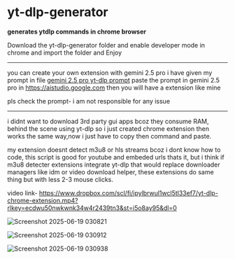 # yt-dlp-generator
**generates ytdlp commands in chrome browser**

Download the yt-dlp-generator folder and enable developer mode in chrome and import the folder and Enjoy

***
you can create your own extension with gemini 2.5 pro i have given my prompt in file [gemini 2.5 pro yt-dlp prompt](https://github.com/xdev23/yt-dlp-generator/blob/main/gemini%202.5%20pro%20yt-dlp%20prompt)  paste the prompt in gemini 2.5 pro in https://aistudio.google.com then you will have a extension like mine

pls check the prompt- i am not responsible for any issue

***

i didnt want to download 3rd party gui apps bcoz they consume RAM, behind the scene using yt-dlp so i just created chrome extension then works the same way,now i just have to copy then command and paste.

my extension doesnt detect m3u8 or hls streams bcoz i dont know how to code, this script is good for youtube and embeded urls thats it, but i think if m3u8 detecter extensions integrate yt-dlp that would replace downloader managers like idm or video download helper, these extensions do same thing but with less 2-3 mouse clicks.

video link- https://www.dropbox.com/scl/fi/ipylbrwul1wcl5tl33ef7/yt-dlp-chrome-extension.mp4?rlkey=ecdwu50nwkwnk34w4r2439tn3&st=i5o8ay95&dl=0

![Screenshot 2025-06-19 030821](https://github.com/user-attachments/assets/ce338d26-63f8-4b7a-bce1-d68fea59ffd2)


![Screenshot 2025-06-19 030912](https://github.com/user-attachments/assets/80fa2d96-8fbc-4410-930f-87a57170fae3)


![Screenshot 2025-06-19 030938](https://github.com/user-attachments/assets/4e1ca2d9-429f-40b7-b7bb-f14a995b76e8)


